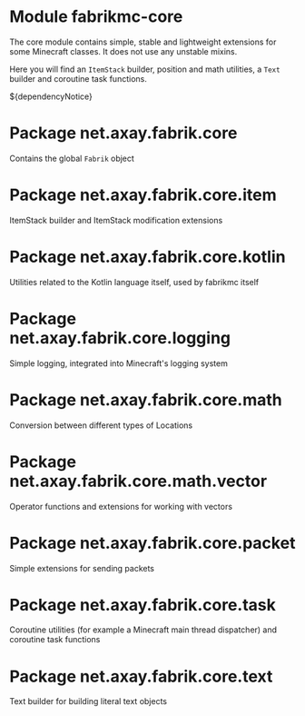 # Module fabrikmc-core

The core module contains simple, stable and lightweight extensions for some Minecraft classes. It does not use any unstable
mixins.

Here you will find an `ItemStack` builder, position and math utilities, a `Text` builder and coroutine task functions.

${dependencyNotice}

# Package net.axay.fabrik.core

Contains the global `Fabrik` object

# Package net.axay.fabrik.core.item

ItemStack builder and ItemStack modification extensions

# Package net.axay.fabrik.core.kotlin

Utilities related to the Kotlin language itself, used by fabrikmc itself

# Package net.axay.fabrik.core.logging

Simple logging, integrated into Minecraft's logging system

# Package net.axay.fabrik.core.math

Conversion between different types of Locations

# Package net.axay.fabrik.core.math.vector

Operator functions and extensions for working with vectors

# Package net.axay.fabrik.core.packet

Simple extensions for sending packets

# Package net.axay.fabrik.core.task

Coroutine utilities (for example a Minecraft main thread dispatcher) and coroutine task functions

# Package net.axay.fabrik.core.text

Text builder for building literal text objects
